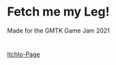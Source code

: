 # Fetch me my Leg!
Made for the GMTK Game Jam 2021

#

[ItchIo-Page](https://fischpriester.itch.io/fetch-me-my-leg)
